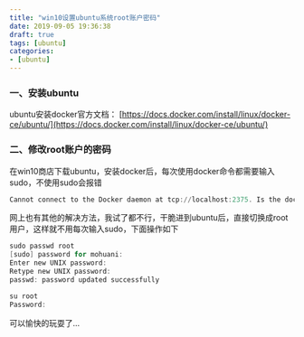 ```yaml
---
title: "win10设置ubuntu系统root账户密码"
date: 2019-09-05 19:36:38
draft: true
tags: [ubuntu]
categories:
- [ubuntu]
---
```



### 一、安装ubuntu
ubuntu安装docker官方文档： [https://docs.docker.com/install/linux/docker-ce/ubuntu/](https://docs.docker.com/install/linux/docker-ce/ubuntu/)

### 二、修改root账户的密码
在win10商店下载ubuntu，安装docker后，每次使用docker命令都需要输入sudo，不使用sudo会报错

```powershell
Cannot connect to the Docker daemon at tcp://localhost:2375. Is the docker daemon running?
```
网上也有其他的解决方法，我试了都不行，干脆进到ubuntu后，直接切换成root用户，这样就不用每次输入sudo，下面操作如下

```powershell
sudo passwd root
[sudo] password for mohuani:
Enter new UNIX password:
Retype new UNIX password:
passwd: password updated successfully

su root
Password:
```
可以愉快的玩耍了...